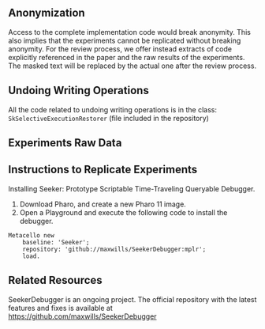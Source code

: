 ## Anonymization
Access to the complete implementation code would break anonymity.
This also implies that the experiments cannot be replicated without breaking anonymity.
For the review process, we offer instead extracts of code explicitly referenced in the paper and the raw results of the experiments.
The masked text will be replaced by the actual one after the review process.


## Undoing Writing Operations 

All the code related to undoing writing operations is in the class: `SkSelectiveExecutionRestorer` (file included in the repository)

## Experiments Raw Data


## Instructions to Replicate Experiments

Installing Seeker: Prototype Scriptable Time-Traveling Queryable Debugger.

1. Download Pharo, and create a new Pharo 11 image.
2. Open a Playground and execute the following code to install the debugger.

```Smalltalk
Metacello new
    baseline: 'Seeker';
    repository: 'github://maxwills/SeekerDebugger:mplr';
    load.
```

## Related Resources
SeekerDebugger is an ongoing project.
The official repository with the latest features and fixes is available at https://github.com/maxwills/SeekerDebugger
